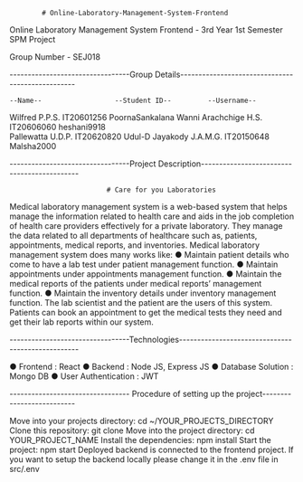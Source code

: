             # Online-Laboratory-Management-System-Frontend
Online Laboratory Management System Frontend - 3rd Year 1st Semester SPM Project

Group Number - SEJ018

---------------------------------Group Details-------------------------------------------------

    --Name--                  --Student ID--         --Username--
Wilfred P.P.S.                  IT20601256            PoornaSankalana
Wanni Arachchige H.S.           IT20606060            heshani9918        
Pallewatta U.D.P.               IT20620820            Udul-D
Jayakody J.A.M.G.               IT20150648            Malsha2000


---------------------------------Project Description--------------------------------------------

                            # Care for you Laboratories

Medical laboratory management system is a web-based system that helps manage the information related to health care and aids in the job completion of health care providers effectively for a private laboratory. They manage the data related to all departments of healthcare such as, patients, appointments, medical reports, and inventories. Medical laboratory management system does many works like:
         ● Maintain patient details who come to have a lab test under patient management function.
         ● Maintain appointments under appointments management function.
         ● Maintain the medical reports of the patients under medical reports’ management function.
         ● Maintain the inventory details under inventory management function.
The lab scientist and the patient are the users of this system. Patients can book an appointment to get the medical tests they need and get their lab reports within our system.


---------------------------------Technologies--------------------------------------------------

 ● Frontend : React
 ● Backend : Node JS, Express JS
 ● Database Solution : Mongo DB
 ● User Authentication : JWT


--------------------------------- Procedure of setting up the project--------------------------

Move into your projects directory: cd ~/YOUR_PROJECTS_DIRECTORY
Clone this repository: git clone
Move into the project directory: cd YOUR_PROJECT_NAME
Install the dependencies: npm install
Start the project: npm start
Deployed backend is connected to the frontend project. If you want to setup the backend locally please change it in the .env file in src/.env

